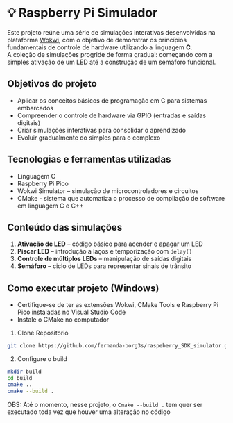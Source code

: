 # 💡 Raspberry Pi Simulador

Este projeto reúne uma série de simulações interativas desenvolvidas na plataforma [Wokwi](https://wokwi.com/), com o objetivo de demonstrar os princípios fundamentais de controle de hardware utilizando a linguagem **C**.  
A coleção de simulações progride de forma gradual: começando com a simples ativação de um LED até a construção de um semáforo funcional.

## Objetivos do projeto

- Aplicar os conceitos básicos de programação em C para sistemas embarcados
- Compreender o controle de hardware via GPIO (entradas e saídas digitais)
- Criar simulações interativas para consolidar o aprendizado  
- Evoluir gradualmente do simples para o complexo

## Tecnologias e ferramentas utilizadas

- Linguagem C
- Raspberry Pi Pico
- Wokwi Simulator – simulação de microcontroladores e circuitos
- CMake - sistema que automatiza o processo de compilação de software em linguagem C e C++

## Conteúdo das simulações

1. **Ativação de LED** – código básico para acender e apagar um LED  
2. **Piscar LED** – introdução a laços e temporização com `delay()`  
3. **Controle de múltiplos LEDs** – manipulação de saídas digitais  
5. **Semáforo** – ciclo de LEDs para representar sinais de trânsito  

## Como executar projeto (Windows)

- Certifique-se de ter as extensões Wokwi, CMake Tools e Raspberry Pi Pico instaladas no Visual Studio Code
- Instale o CMake no computador

1. Clone Repositorio
```bash
git clone https://github.com/fernanda-borg3s/raspeberry_SDK_simulator.git
```
2. Configure o build
```bash
mkdir build
cd build
cmake ..
cmake --build .
```
OBS: Até o momento, nesse projeto, o ```Cmake --build .``` tem quer ser executado toda vez que houver uma alteração no código


